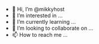 - 👋 Hi, I’m @mikkyhost
- 👀 I’m interested in ...
- 🌱 I’m currently learning ...
- 💞️ I’m looking to collaborate on ...
- 📫 How to reach me ...

<!---
mikkyhost/mikkyhost is a ✨ special ✨ repository because its `README.md` (this file) appears on your GitHub profile.
You can click the Preview link to take a look at your changes.
--->
